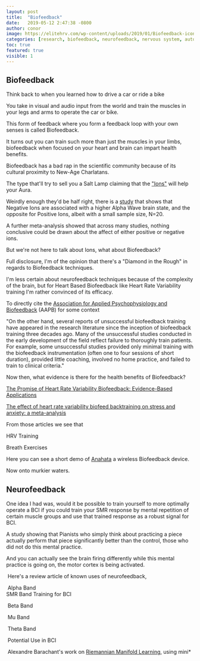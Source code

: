 ```yaml
---
layout: post
title:  "Biofeedback"
date:   2019-05-12 2:47:38 -0800
author: conor
image: https://elitehrv.com/wp-content/uploads/2019/01/Biofeedback-icon.png
categories: [research, biofeedback, neurofeedback, nervous system, autonomic nervous system, sympathetic, parasympathetic]
toc: true
featured: true
visible: 1
---
```


## Biofeedback

Think back to when you learned how to drive a car or ride a bike

You take in visual and audio input from the world and train the muscles in your legs and arms to operate the car or bike.

This form of feedback where you form a feedback loop with your own senses is called Biofeedback.

It turns out you can train such more than just the muscles in your limbs, biofeedback when focused on your heart and brain can impart health benefits.

Biofeedback has a bad rap in the scientific community because of its cultural proximity to New-Age Charlatans.

The type that'll try to sell you a Salt Lamp claiming that the ["Ions"](https://www.youtube.com/watch?v=ZQ--scjcAZ4) will help your Aura.

Weirdly enough they'd be half right, there is a [study](https://www.ncbi.nlm.nih.gov/pubmed/23320516) that shows that Negative Ions are associated with a higher Alpha Wave brain state, and the opposite for Positive Ions, albeit with a small sample size, N=20.

A further meta-analysis showed that across many studies, nothing conclusive could be drawn about the affect of either positive or negative ions.

But we're not here to talk about Ions, what about Biofeedback?

Full disclosure, I'm of the opinion that there's a "Diamond in the Rough" in regards to Biofeedback techniques.

I'm less certain about neurofeedback techniques because of the complexity of the brain, but for Heart Based Biofeedback like Heart Rate Variability training I'm rather convinced of its efficacy.

To directly cite the [Association for Applied Psychophysiology and Biofeedback](http://downloads.imune.net/medicalbooks/Evidence_Based_Practice_in_Biofeedback_and_Neurofeedback_2008_0_8_26_2011_9_15_24_AM_0_.pdf) (AAPB) for some context

"On the other hand, several reports of unsuccessful biofeedback training have appeared in the research literature since the inception of biofeedback training three decades ago. Many of the unsuccessful studies conducted in the early development of the field reflect failure to thoroughly train patients. For example, some unsuccessful studies provided only minimal training with the biofeedback instrumentation (often one to four sessions of short duration), provided little coaching, involved no home practice, and failed to train to clinical criteria."

Now then, what evidence is there for the health benefits of Biofeedback?

[The Promise of Heart Rate Variability Biofeedback: Evidence-Based Applications](http://sci-hub.tw/https://doi.org/10.5298/1081-5937-41.3.01)

[The effect of heart rate variability biofeed backtraining on stress and anxiety: a meta-analysis](https://www.heartmathbenelux.com/doc/Goessl%20Hofmann%202017%20HRV_BF%20meta_stress_anxiety.pdf)

From those articles we see that 

HRV Training

Breath Exercises

Here you can see a short demo of [Anahata](https://www.youtube.com/watch?v=I7uqHDCeC20) a wireless Biofeedback device.

Now onto murkier waters.

## Neurofeedback

One idea I had was, would it be possible to train yourself to more optimally operate a BCI if you could train your SMR response by mental repetition of certain muscle groups and use that trained response as a robust signal for BCI.

A study showing that Pianists who simply think about practicing a piece actually perform that piece significantly better than the control, those who did not do this mental practice.

And you can actually see the brain firing differently while this mental practice is going on, the motor cortex is being activated.

​	Here's a review article of known uses of neurofeedback, 

​	Alpha Band 
​	
​	SMR Band Training for BCI

​	Beta Band

​	Mu Band

​	Theta Band

​	Potential Use in BCI

​	Alexandre Barachant's work on [Riemannian Manifold Learning](http://gilgahex.com/Manifold-Learning-for-EEG-Data/), using mini*

